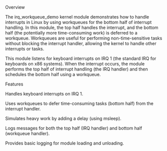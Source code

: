 Overview

The irq_workqueue_demo kernel module demonstrates how to handle interrupts in Linux by using workqueues for the bottom half of interrupt handling. In this module, the top half handles the interrupt, and the bottom half (the potentially more time-consuming work) is deferred to a workqueue. Workqueues are useful for performing non-time-sensitive tasks without blocking the interrupt handler, allowing the kernel to handle other interrupts or tasks.

This module listens for keyboard interrupts on IRQ 1 (the standard IRQ for keyboards on x86 systems). When the interrupt occurs, the module performs the top half of interrupt handling (the IRQ handler) and then schedules the bottom half using a workqueue.

Features

Handles keyboard interrupts on IRQ 1.

Uses workqueues to defer time-consuming tasks (bottom half) from the interrupt handler.

Simulates heavy work by adding a delay (using msleep).

Logs messages for both the top half (IRQ handler) and bottom half (workqueue handler).

Provides basic logging for module loading and unloading.
